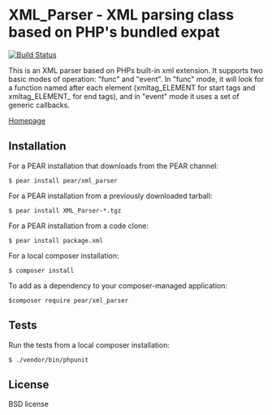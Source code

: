 # XML_Parser - XML parsing class based on PHP's bundled expat

[![Build Status](https://travis-ci.org/pear/XML_Parser.svg?branch=master)](https://travis-ci.org/pear/XML_Parser)
    

This is an XML parser based on PHPs built-in xml extension.
It supports two basic modes of operation: "func" and "event". In "func" mode, it will look for a function named after each element (xmltag_ELEMENT for start tags and xmltag_ELEMENT_ for end tags), and in "event" mode it uses a set of generic callbacks.

[Homepage](http://pear.php.net/package/XML_Parser/)


## Installation
For a PEAR installation that downloads from the PEAR channel:

`$ pear install pear/xml_parser`

For a PEAR installation from a previously downloaded tarball:

`$ pear install XML_Parser-*.tgz`

For a PEAR installation from a code clone:

`$ pear install package.xml`

For a local composer installation:

`$ composer install`

To add as a dependency to your composer-managed application:

`$composer require pear/xml_parser`


## Tests
Run  the tests from a local composer installation:

`$ ./vendor/bin/phpunit`


## License
BSD license
